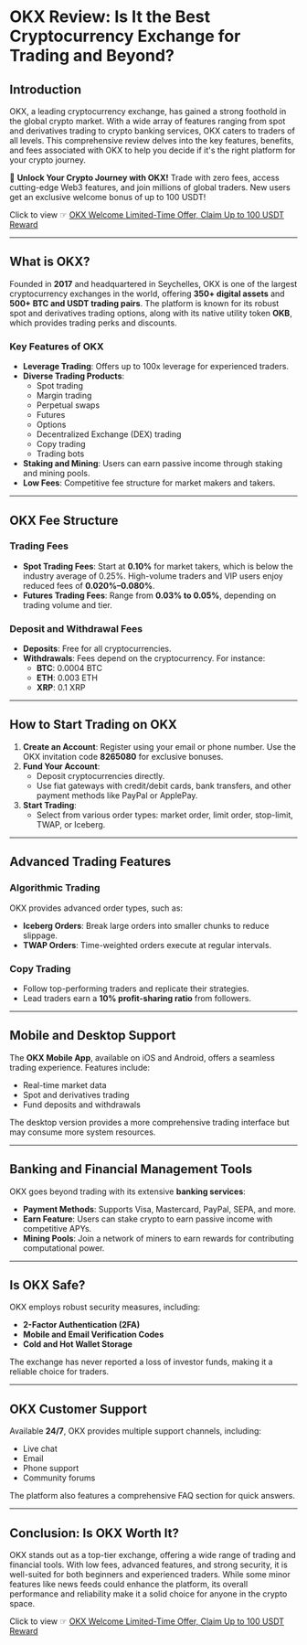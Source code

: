 # OKX Review: Is It the Best Cryptocurrency Exchange for Trading and Beyond?

## Introduction

OKX, a leading cryptocurrency exchange, has gained a strong foothold in the global crypto market. With a wide array of features ranging from spot and derivatives trading to crypto banking services, OKX caters to traders of all levels. This comprehensive review delves into the key features, benefits, and fees associated with OKX to help you decide if it's the right platform for your crypto journey.

🚀 **Unlock Your Crypto Journey with OKX!** Trade with zero fees, access cutting-edge Web3 features, and join millions of global traders. New users get an exclusive welcome bonus of up to 100 USDT!  

Click to view ☞ [OKX Welcome Limited-Time Offer, Claim Up to 100 USDT Reward](https://bit.ly/OKXe)

---

## What is OKX?

Founded in **2017** and headquartered in Seychelles, OKX is one of the largest cryptocurrency exchanges in the world, offering **350+ digital assets** and **500+ BTC and USDT trading pairs**. The platform is known for its robust spot and derivatives trading options, along with its native utility token **OKB**, which provides trading perks and discounts.

### Key Features of OKX

- **Leverage Trading**: Offers up to 100x leverage for experienced traders.
- **Diverse Trading Products**:
  - Spot trading
  - Margin trading
  - Perpetual swaps
  - Futures
  - Options
  - Decentralized Exchange (DEX) trading
  - Copy trading
  - Trading bots
- **Staking and Mining**: Users can earn passive income through staking and mining pools.
- **Low Fees**: Competitive fee structure for market makers and takers.

---

## OKX Fee Structure

### Trading Fees

- **Spot Trading Fees**: Start at **0.10%** for market takers, which is below the industry average of 0.25%. High-volume traders and VIP users enjoy reduced fees of **0.020%–0.080%**.
- **Futures Trading Fees**: Range from **0.03% to 0.05%**, depending on trading volume and tier.

### Deposit and Withdrawal Fees

- **Deposits**: Free for all cryptocurrencies.
- **Withdrawals**: Fees depend on the cryptocurrency. For instance:
  - **BTC**: 0.0004 BTC
  - **ETH**: 0.003 ETH
  - **XRP**: 0.1 XRP

---

## How to Start Trading on OKX

1. **Create an Account**: Register using your email or phone number. Use the OKX invitation code **8265080** for exclusive bonuses.
2. **Fund Your Account**:
   - Deposit cryptocurrencies directly.
   - Use fiat gateways with credit/debit cards, bank transfers, and other payment methods like PayPal or ApplePay.
3. **Start Trading**:
   - Select from various order types: market order, limit order, stop-limit, TWAP, or Iceberg.

---

## Advanced Trading Features

### Algorithmic Trading

OKX provides advanced order types, such as:

- **Iceberg Orders**: Break large orders into smaller chunks to reduce slippage.
- **TWAP Orders**: Time-weighted orders execute at regular intervals.

### Copy Trading

- Follow top-performing traders and replicate their strategies.
- Lead traders earn a **10% profit-sharing ratio** from followers.

---

## Mobile and Desktop Support

The **OKX Mobile App**, available on iOS and Android, offers a seamless trading experience. Features include:

- Real-time market data
- Spot and derivatives trading
- Fund deposits and withdrawals

The desktop version provides a more comprehensive trading interface but may consume more system resources.

---

## Banking and Financial Management Tools

OKX goes beyond trading with its extensive **banking services**:

- **Payment Methods**: Supports Visa, Mastercard, PayPal, SEPA, and more.
- **Earn Feature**: Users can stake crypto to earn passive income with competitive APYs.
- **Mining Pools**: Join a network of miners to earn rewards for contributing computational power.

---

## Is OKX Safe?

OKX employs robust security measures, including:

- **2-Factor Authentication (2FA)**
- **Mobile and Email Verification Codes**
- **Cold and Hot Wallet Storage**

The exchange has never reported a loss of investor funds, making it a reliable choice for traders.

---

## OKX Customer Support

Available **24/7**, OKX provides multiple support channels, including:

- Live chat
- Email
- Phone support
- Community forums

The platform also features a comprehensive FAQ section for quick answers.

---

## Conclusion: Is OKX Worth It?

OKX stands out as a top-tier exchange, offering a wide range of trading and financial tools. With low fees, advanced features, and strong security, it is well-suited for both beginners and experienced traders. While some minor features like news feeds could enhance the platform, its overall performance and reliability make it a solid choice for anyone in the crypto space.

Click to view ☞ [OKX Welcome Limited-Time Offer, Claim Up to 100 USDT Reward](https://bit.ly/OKXe)
